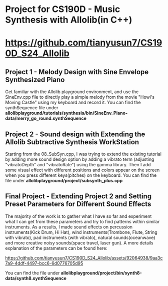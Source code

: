 # Project for CS190D - Music Synthesis with Allolib(in C++)
# https://github.com/tianyusun7/CS190D_S24_Allolib
## Project 1 - Melody Design with Sine Envelope Synthesized Piano 
Get familiar with the Allolib playground environment, and use the SineEnv.cpp file to directly play a simple melody from the movie "Howl's Moving Castle" using my keyboard and record it. 
You can find the synthSequence file under **allolibplayground/tutorials/synthesis/bin/SineEnv_Piano-data/merry_go_round.synthSequence**

## Project 2 - Sound design with Extending the Allolib Subtractive Synthesis WorkStation 
Starting from the 08_SubSyn.cpp, I was trying to extend the existing tutorial by adding more sound design option by adding a vibrato term (adjusting "vibratoDepth" and "vibratoRate") 
using the gamma library. Then I add some visual effect with different positions and colors appear on the screen when you press different keys(pitches) on the keyboard.
You can find the file under **allolibplayground/project/subsynth_plus.cpp**

## Final Project - Extending Project 2 and Setting Preset Parameters for Different Sound Effects
The majority of the work is to gather what I have so far and experiment what I can get from these parameters and try to find patterns within similar instruments.
As a results, I made sound effects on percussion instruments(Kick Drum, Hi Hat), wind instruments(Trombone, Flute, String with vibrato), pad instruments (with vibrato),
natural sounds(oceanwave) and more creative noisy sounds(space travel, laser gun).
A more details explanation of the parameters can be found here: 

https://github.com/tianyusun7/CS190D_S24_Allolib/assets/92064938/9aa3c7a9-4ddf-4497-bcc6-6d0776705d95

You can find the file under **allolibplayground/project/bin/synth8-data/synth8.synthSequence**
